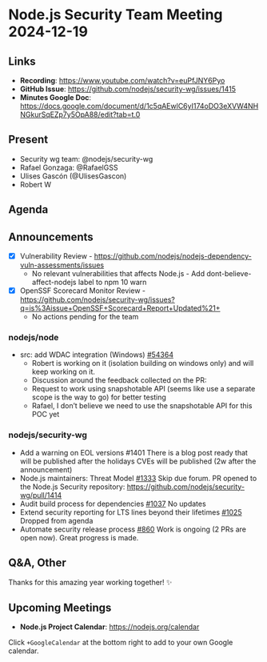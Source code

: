 # Node.js  Security Team Meeting 2024-12-19

## Links

* **Recording**:  https://www.youtube.com/watch?v=euPfJNY6Pyo
* **GitHub Issue**: https://github.com/nodejs/security-wg/issues/1415
* **Minutes Google Doc**: https://docs.google.com/document/d/1c5qAEwlC6yI174oDO3eXVW4NHNGkurSqEZp7y5OpA88/edit?tab=t.0

## Present

* Security wg team: @nodejs/security-wg
* Rafael Gonzaga: @RafaelGSS
* Ulises Gascón (@UlisesGascon)
* Robert W

## Agenda

## Announcements

- [x] Vulnerability Review - https://github.com/nodejs/nodejs-dependency-vuln-assessments/issues
	- No relevant vulnerabilities that affects Node.js
            - Add dont-believe-affect-nodejs label to npm 10 warn
- [x] OpenSSF Scorecard Monitor Review - https://github.com/nodejs/security-wg/issues?q=is%3Aissue+OpenSSF+Scorecard+Report+Updated%21+
	- No actions pending for the team
### nodejs/node

* src: add WDAC integration (Windows) [#54364](https://github.com/nodejs/node/pull/54364)
  * Robert is working on it (isolation building on windows only) and will keep working on it.
  * Discussion around the feedback collected on the PR:
  * Request to work using snapshotable API (seems like use a separate scope is the way to go) for better testing
  * Rafael, I don’t believe we need to use the snapshotable API for this POC yet

### nodejs/security-wg

* Add a warning on EOL versions #1401
There is a blog post ready that will be published after the holidays
CVEs will be published (2w after the announcement)
* Node.js maintainers: Threat Model [#1333](https://github.com/nodejs/security-wg/issues/1333)
Skip due forum. PR opened to the Node.js Security repository: https://github.com/nodejs/security-wg/pull/1414
* Audit build process for dependencies [#1037](https://github.com/nodejs/security-wg/issues/1037)
No updates
* Extend security reporting for LTS lines beyond their lifetimes [#1025](https://github.com/nodejs/security-wg/issues/1025)
Dropped from agenda
* Automate security release process [#860](https://github.com/nodejs/security-wg/issues/860)
Work is ongoing (2 PRs are open now).
Great progress is made.

## Q&A, Other

Thanks for this amazing year working together! ✨

## Upcoming Meetings

* **Node.js Project Calendar**: <https://nodejs.org/calendar>

Click `+GoogleCalendar` at the bottom right to add to your own Google calendar.

